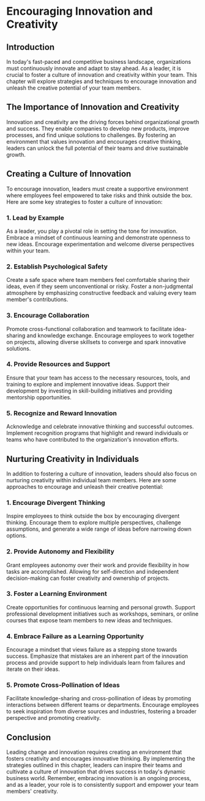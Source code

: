 Encouraging Innovation and Creativity
===============================================================================

Introduction
------------

In today's fast-paced and competitive business landscape, organizations must continuously innovate and adapt to stay ahead. As a leader, it is crucial to foster a culture of innovation and creativity within your team. This chapter will explore strategies and techniques to encourage innovation and unleash the creative potential of your team members.

The Importance of Innovation and Creativity
-------------------------------------------

Innovation and creativity are the driving forces behind organizational growth and success. They enable companies to develop new products, improve processes, and find unique solutions to challenges. By fostering an environment that values innovation and encourages creative thinking, leaders can unlock the full potential of their teams and drive sustainable growth.

Creating a Culture of Innovation
--------------------------------

To encourage innovation, leaders must create a supportive environment where employees feel empowered to take risks and think outside the box. Here are some key strategies to foster a culture of innovation:

### 1. Lead by Example

As a leader, you play a pivotal role in setting the tone for innovation. Embrace a mindset of continuous learning and demonstrate openness to new ideas. Encourage experimentation and welcome diverse perspectives within your team.

### 2. Establish Psychological Safety

Create a safe space where team members feel comfortable sharing their ideas, even if they seem unconventional or risky. Foster a non-judgmental atmosphere by emphasizing constructive feedback and valuing every team member's contributions.

### 3. Encourage Collaboration

Promote cross-functional collaboration and teamwork to facilitate idea-sharing and knowledge exchange. Encourage employees to work together on projects, allowing diverse skillsets to converge and spark innovative solutions.

### 4. Provide Resources and Support

Ensure that your team has access to the necessary resources, tools, and training to explore and implement innovative ideas. Support their development by investing in skill-building initiatives and providing mentorship opportunities.

### 5. Recognize and Reward Innovation

Acknowledge and celebrate innovative thinking and successful outcomes. Implement recognition programs that highlight and reward individuals or teams who have contributed to the organization's innovation efforts.

Nurturing Creativity in Individuals
-----------------------------------

In addition to fostering a culture of innovation, leaders should also focus on nurturing creativity within individual team members. Here are some approaches to encourage and unleash their creative potential:

### 1. Encourage Divergent Thinking

Inspire employees to think outside the box by encouraging divergent thinking. Encourage them to explore multiple perspectives, challenge assumptions, and generate a wide range of ideas before narrowing down options.

### 2. Provide Autonomy and Flexibility

Grant employees autonomy over their work and provide flexibility in how tasks are accomplished. Allowing for self-direction and independent decision-making can foster creativity and ownership of projects.

### 3. Foster a Learning Environment

Create opportunities for continuous learning and personal growth. Support professional development initiatives such as workshops, seminars, or online courses that expose team members to new ideas and techniques.

### 4. Embrace Failure as a Learning Opportunity

Encourage a mindset that views failure as a stepping stone towards success. Emphasize that mistakes are an inherent part of the innovation process and provide support to help individuals learn from failures and iterate on their ideas.

### 5. Promote Cross-Pollination of Ideas

Facilitate knowledge-sharing and cross-pollination of ideas by promoting interactions between different teams or departments. Encourage employees to seek inspiration from diverse sources and industries, fostering a broader perspective and promoting creativity.

Conclusion
----------

Leading change and innovation requires creating an environment that fosters creativity and encourages innovative thinking. By implementing the strategies outlined in this chapter, leaders can inspire their teams and cultivate a culture of innovation that drives success in today's dynamic business world. Remember, embracing innovation is an ongoing process, and as a leader, your role is to consistently support and empower your team members' creativity.
